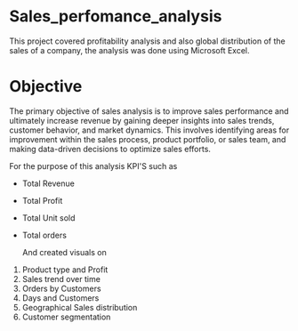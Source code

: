 # Sales_perfomance_analysis
This project covered profitability analysis and also global distribution of the sales of a company, the analysis was done using Microsoft Excel.

# Objective
The primary objective of sales analysis is to improve sales performance and ultimately increase revenue by gaining deeper insights into sales trends, customer behavior, and market dynamics. This involves identifying areas for improvement within the sales process, product portfolio, or sales team, and making data-driven decisions to optimize sales efforts.

For the purpose of this analysis KPI'S such as 
- Total Revenue
- Total Profit
- Total Unit sold
- Total orders


  And created visuals on
  
1. Product type and Profit
2. Sales trend over time
3. Orders by Customers
4. Days and Customers
5. Geographical Sales distribution
6. Customer segmentation

